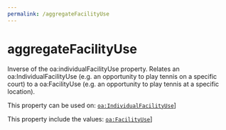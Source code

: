 ```yaml
---
permalink: /aggregateFacilityUse
---
```


# aggregateFacilityUse
Inverse of the oa:individualFacilityUse property. Relates an oa:IndividualFacilityUse (e.g. an opportunity to play tennis on a specific court) to a oa:FacilityUse (e.g. an opportunity to play tennis at a specific location).

This property can be used on: [`oa:IndividualFacilityUse`](https://openactive.io/IndividualFacilityUse)]

This property include the values: [`oa:FacilityUse`](https://openactive.io/FacilityUse)]
